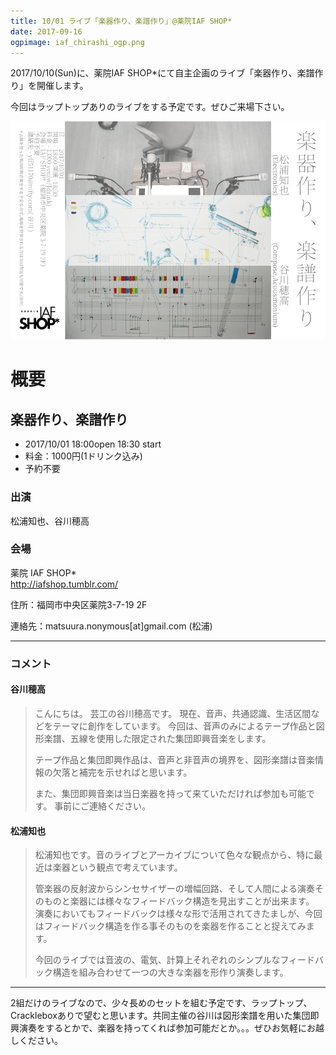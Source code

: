 ```yaml
---
title: 10/01 ライブ「楽器作り、楽譜作り」@薬院IAF SHOP*
date: 2017-09-16
ogpimage: iaf_chirashi_ogp.png
---
```



2017/10/10(Sun)に、薬院IAF SHOP*にて自主企画のライブ「楽器作り、楽譜作り」を開催します。

今回はラップトップありのライブをする予定です。ぜひご来場下さい。

![](iaf_chirashi.png)


<!--more-->

# 概要

## 楽器作り、楽譜作り

- 2017/10/01 18:00open 18:30 start
- 料金：1000円(1ドリンク込み)
- 予約不要


### 出演

松浦知也、谷川穂高

### 会場

薬院 IAF SHOP*<br>
<http://iafshop.tumblr.com/>

住所：福岡市中央区薬院3-7-19 2F

連絡先：matsuura.nonymous[at]<span style="display:none;"></span>gmail.com (松浦)


---

### コメント

#### 谷川穂高

> こんにちは。
> 芸工の谷川穂高です。
> 現在、音声、共通認識、生活区間などをテーマに創作をしています。
> 今回は、音声のみによるテープ作品と図形楽譜、五線を使用した限定された集団即興音楽をします。
> 
> テープ作品と集団即興作品は、音声と非音声の境界を、図形楽譜は音楽情報の欠落と補完を示せればと思います。
> 
> また、集団即興音楽は当日楽器を持って来ていただければ参加も可能です。
> 事前にご連絡ください。

#### 松浦知也

> 松浦知也です。音のライブとアーカイブについて色々な観点から、特に最近は楽器という観点で考えています。
> 
> 管楽器の反射波からシンセサイザーの増幅回路、そして人間による演奏そのものと楽器には様々なフィードバック構造を見出すことが出来ます。
> 演奏においてもフィードバックは様々な形で活用されてきたましが、今回はフィードバック構造を作る事そのものを楽器を作ることと捉えてみます。
> 
> 今回のライブでは音波の、電気、計算上それぞれのシンプルなフィードバック構造を組み合わせて一つの大きな楽器を形作り演奏します。

---

2組だけのライブなので、少々長めのセットを組む予定です、ラップトップ、Crackleboxありで望むと思います。共同主催の谷川は図形楽譜を用いた集団即興演奏をするとかで、楽器を持ってくれば参加可能だとか。。。ぜひお気軽にお越しください。
